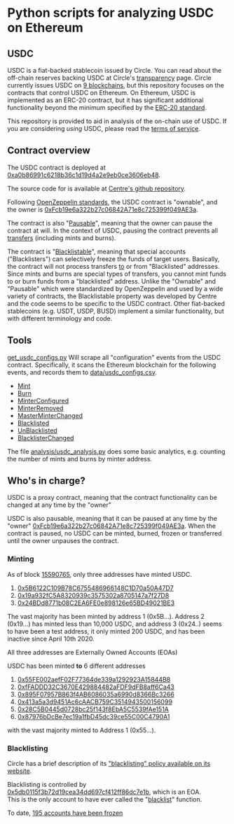# Python scripts for analyzing USDC on Ethereum

## USDC

USDC is a fiat-backed stablecoin issued by Circle.  You can read about the off-chain reserves backing USDC at Circle's [transparency](https://www.circle.com/en/usdc#transparency) page.
Circle currently issues USDC on [9 blockchains](https://www.circle.com/en/multichain-usdc), but this repository focuses on the contracts that control USDC on Ethereum.
On Ethereum, USDC is implemented as an ERC-20 contract, but it has significant additional functionality beyond the minimum specified by the [ERC-20 standard](https://ethereum.org/en/developers/docs/standards/tokens/erc-20/).

This repository is provided to aid in analysis of the on-chain use of USDC.  If you are considering *using* USDC, please read the [terms of service](https://www.circle.com/en/legal/usdc-terms).

## Contract overview

The USDC contract is deployed at [0xa0b86991c6218b36c1d19d4a2e9eb0ce3606eb48](https://etherscan.io/address/0xa0b86991c6218b36c1d19d4a2e9eb0ce3606eb48).

The source code for is available at [Centre's github repository](https://github.com/centrehq/centre-tokens).

Following [OpenZeppelin standards](https://docs.openzeppelin.com/contracts/2.x/api/ownership#Ownable), the USDC contract is "ownable", 
and the owner is [0xFcb19e6a322b27c06842A71e8c725399f049AE3a](https://etherscan.io/address/0xFcb19e6a322b27c06842A71e8c725399f049AE3a).

The contract is also "[Pausable](https://docs.openzeppelin.com/contracts/4.x/api/security#Pausable)", meaning that the owner can pause the contract at will.  In the context of 
USDC, pausing the contract prevents all [transfers](https://github.com/centrehq/centre-tokens/blob/master/contracts/v1/FiatTokenV1.sol#L275) (including mints and burns).

The contract is "[Blacklistable](https://github.com/centrehq/centre-tokens/blob/master/contracts/v1/Blacklistable.sol)", meaning that special accounts ("Blacklisters") can selectively 
freeze the funds of target users.  Basically, the contract will not process transfers [to](https://github.com/centrehq/centre-tokens/blob/master/contracts/v1/FiatTokenV1.sol#L276) or from "Blacklisted" addresses.
Since mints and burns are special types of transfers, you cannot mint funds to or burn funds from a "blacklisted" address.
Unlike the "Ownable" and "Pausable" which were standardized by OpenZeppelin and used by a wide variety of contracts, the Blacklistable property was developed by Centre and the code seems to be specific to the USDC 
contract.  Other fiat-backed stablecoins (e.g. USDT, USDP, BUSD) implement a similar functionality, but with different terminology and code.

## Tools

[get_usdc_configs.py](get_usdc_configs.py) Will scrape all "configuration" events from the USDC contract.  Specifically, it scans the Ethereum blockchain for the following events, 
and records them to [data/usdc_configs.csv](data/usdc_configs.csv).

* [Mint](https://github.com/centrehq/centre-tokens/blob/master/contracts/v1/FiatTokenV1.sol#L53)
* [Burn](https://github.com/centrehq/centre-tokens/blob/master/contracts/v1/FiatTokenV1.sol#L54)
* [MinterConfigured](https://github.com/centrehq/centre-tokens/blob/master/contracts/v1/FiatTokenV1.sol#L55)
* [MinterRemoved](https://github.com/centrehq/centre-tokens/blob/master/contracts/v1/FiatTokenV1.sol#L56)
* [MasterMinterChanged](https://github.com/centrehq/centre-tokens/blob/master/contracts/v1/FiatTokenV1.sol#L57)
* [Blacklisted](https://github.com/centrehq/centre-tokens/blob/master/contracts/v1/Blacklistable.sol#L37)
* [UnBlacklisted](https://github.com/centrehq/centre-tokens/blob/master/contracts/v1/Blacklistable.sol#L38)
* [BlacklisterChanged](https://github.com/centrehq/centre-tokens/blob/master/contracts/v1/Blacklistable.sol#L39)

The file [analysis/usdc_analysis.py](analysis/usdc_analysis.py) does some basic analytics, e.g. counting the number of mints and burns by minter address.

## Who's in charge?

USDC is a proxy contract, meaning that the contract functionality can be changed at any time by the "owner"

USDC is also pausable, meaning that it can be paused at any time by the "owner" [0xFcb19e6a322b27c06842A71e8c725399f049AE3a](https://etherscan.io/address/0xFcb19e6a322b27c06842A71e8c725399f049AE3a).  When the contract is paused, no USDC can be minted, burned, frozen or transferred until the owner unpauses the contract.

### Minting

As of block [15590765](https://etherscan.io/block/15590765), only three addresses have minted USDC. 
1. [0x5B6122C109B78C6755486966148C1D70a50A47D7](https://etherscan.io/address/0x5B6122C109B78C6755486966148C1D70a50A47D7)
2. [0x19a932fC5A8320939c3575302a8705147a7f27D8](https://etherscan.io/address/0x19a932fC5A8320939c3575302a8705147a7f27D8)
3. [0x24BDd8771b08C2EA6FE0e898126e65BD49021BE3](https://etherscan.io/address/0x24BDd8771b08C2EA6FE0e898126e65BD49021BE3)

The vast majority has been minted by address 1 (0x5B...).  Address 2 (0x19...) has minted less than 10,000 USDC, and address 3 (0x24..) seems to have been a test address, 
it only minted 200 USDC, and has been inactive since April 10th 2020.

All three addresses are Externally Owned Accounts (EOAs)

USDC has been minted **to** 6 different addresses

1. [0x55FE002aefF02F77364de339a1292923A15844B8](https://etherscan.io/address/0x55FE002aefF02F77364de339a1292923A15844B8)
2. [0xfFADDD32C3670E429884482aFDF9dFB8aff6Ca43](https://etherscan.io/address/0xfFADDD32C3670E429884482aFDF9dFB8aff6Ca43)
3. [0x895F07957B863f4AB6086035a6990d8366Bc3266](https://etherscan.io/address/0x895F07957B863f4AB6086035a6990d8366Bc3266)
4. [0x413a5a3d9451Ac6cAACB759C3514943500156099](https://etherscan.io/address/0x413a5a3d9451Ac6cAACB759C3514943500156099)
5. [0x28C5B0445d0728bc25f143f8EbA5C5539fAe151A](https://etherscan.io/address/0x28C5B0445d0728bc25f143f8EbA5C5539fAe151A)
6. [0x87976bDcBe7ec19a1fbD45dc39ce55C00C4790A1](https://etherscan.io/address/0x87976bDcBe7ec19a1fbD45dc39ce55C00C4790A1)

with the vast majority minted to Address 1 (0x55...).

### Blacklisting

Circle has a brief description of its ["blacklisting" policy available on its website](https://www.centre.io/hubfs/PDF/Centre_Blacklisting_Policy_20200512.pdf).

Blacklisting is controlled by [0x5db0115f3b72d19cea34dd697cf412ff86dc7e1b](https://etherscan.io/address/0x5db0115f3b72d19cea34dd697cf412ff86dc7e1b), which is an EOA.  
This is the only account to have ever called the "[blacklist](https://github.com/centrehq/centre-tokens/blob/master/contracts/v1/Blacklistable.sol#L76)" function.

To date, [195 accounts have been frozen](https://bloxy.info/txs/events_sc/0xa0b86991c6218b36c1d19d4a2e9eb0ce3606eb48?signature_id=257159)


